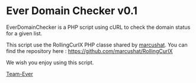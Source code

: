 # Ever Domain Checker v0.1

EverDomainChecker is a PHP script using cURL to check the domain status for a
given list. 

This script use the RollingCurlX PHP classe shared by [marcushat](https://github.com/marcushat).
You can find the repository here : https://github.com/marcushat/RollingCurlX

We wish you enjoy using this script.

[Team-Ever](https://www.team-ever.com)

